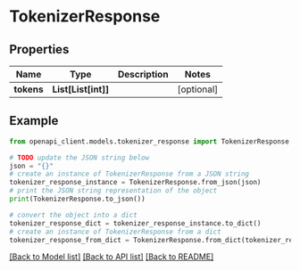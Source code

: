 # TokenizerResponse


## Properties

Name | Type | Description | Notes
------------ | ------------- | ------------- | -------------
**tokens** | **List[List[int]]** |  | [optional] 

## Example

```python
from openapi_client.models.tokenizer_response import TokenizerResponse

# TODO update the JSON string below
json = "{}"
# create an instance of TokenizerResponse from a JSON string
tokenizer_response_instance = TokenizerResponse.from_json(json)
# print the JSON string representation of the object
print(TokenizerResponse.to_json())

# convert the object into a dict
tokenizer_response_dict = tokenizer_response_instance.to_dict()
# create an instance of TokenizerResponse from a dict
tokenizer_response_from_dict = TokenizerResponse.from_dict(tokenizer_response_dict)
```
[[Back to Model list]](../README.md#documentation-for-models) [[Back to API list]](../README.md#documentation-for-api-endpoints) [[Back to README]](../README.md)


